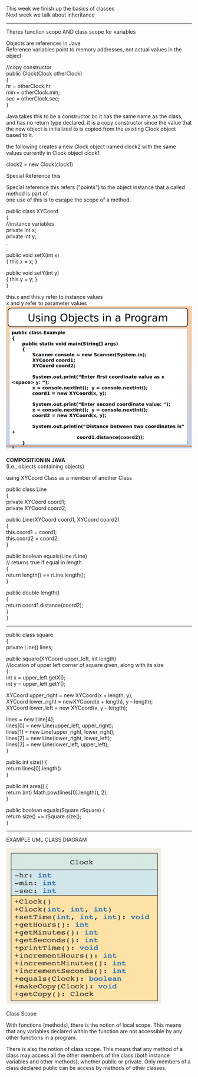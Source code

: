 This week we finish up the basics of classes  
Next week we talk about inheritance
 
-------------------------------------------------------------------------------------------------------------------------------
 
Theres function scope AND class scope for variables
 
Objects are references in Jave  
Reference variables point to memory addresses, not actual values in the object
 
//copy constructor  
public Clock(Clock otherClock)  
{  
hr = otherClock.hr  
min = otherClock.min;  
sec = otherClock.sec;  
}
 
Java takes this to be a constructor bc it has the same name as the class, and has no return type declared. it is a copy constructor since the value that the new object is initialized to is copied from the existing Clock object based to it.
 
the following creates a new Clock object named clock2 with the same values currently in Clock object clock1
 
clock2 = new Clock(clock1)
 
Special Reference this
 
Special reference this refers ("points") to the object instance that a called method is part of.  
one use of this is to escape the scope of a method.
 
public class XYCoord  
{  
//instance variables  
private int x;  
private int y;  
.  
.  
public void setX(int x)  
{ this.x = x; }
 
public void setY(int y)  
{ this.y = y; }  
}
 
this.x and this.y refer to instance values  
x and y refer to parameter values
 ![Using Objects in a Program public class Example public static void main(String[] args) Scanner console = new Scanner(System.in); XYCoord coordl; XYCoord coord2; System.out.print("Enter first coordinate value as x <space> Y• x = console.nextlnt(); y = console.nextlnt(); coordl = new XYCoord(x, y); System.out.print("Enter second coordinate value. ), x = console.nextlnt(); y = console.nextlnt(); coord2 = new XYCoord(x, y); System.out.printIn("Distance between two coordinates is" coord1.distance(coord2)); ](Exported%20image%2020240525213001-0.png)  

**COMPOSITION IN JAVA**  
(I.e., objects containing objects)
 
using XYCoord Class as a member of another Class
 
public class Line  
{  
private XYCoord coord1;  
private XYCoord coord2;
 
public Line(XYCoord coord1, XYCoord coord2)  
{  
this.coord1 = coord1;  
this.coord2 = coord2;  
}
 
public boolean equals(Line rLine)  
// returns true if equal in length  
{  
return length() == rLine.length();  
}
 
public double length()  
{  
return coord1.distance(coord2);  
}  
}
 
-------------------------------------------------------------------------------------------------------------------------------
 
public class square  
{  
private Line() lines;
 
public square(XYCoord upper_left, int length)  
//location of upper left corner of square given, along with its size  
{  
int x = upper_left.getX();  
int y = upper_left.getY();
 
XYCoord upper_right = new XYCoord(x + length, y);  
XYCoord lower_right = newXYCoord(x + length), y – length);  
XYCoord lower_left = new XYCoord(x, y – length);
 
lines = new Line[4];  
lines[0] = new Line(upper_left, upper_right);  
lines[1] = new Line(upper_right, lower_right);  
lines[2] = new Line(lower_right, lower_left);  
lines[3] = new Line(lower_left, upper_left);  
}
 
public int size() {  
return lines[0].length()  
}
 
public int area() {  
return (int) Math.pow(lines[0].length(), 2);  
}
 
public boolean equals(Square rSquare) {  
return size() == rSquare.size();  
}
   

-------------------------------------------------------------------------------------------------------------------------------  
EXAMPLE UML CLASS DIAGRAM

![Clock —hr: int —min : int —sec: int +C10ck( int, int, int) +setTime( int, int, int) : + getHours( ) : int +getMinutes( ) : int + get Seconds ( ) : int +printTime( ) : void + incrementHours( ) : int + incrementMinutes( ) : int + ( ) : int +equals (Clock): boolean +makeCopy ( Clock ) : void +getCopy( ) : Clock void ](Exported%20image%2020240525213001-1.png)     

Class Scope
 
With functions (methods), there is the notion of local scope. This means that any variables declared within the function are not accessible by any other functions in a program.
 
There is also the notion of class scope. This means that any method of a class may access all the other members of the class (both instance variables and other methods), whether public or private.   Only members of a class declared public can be access by methods of other classes.